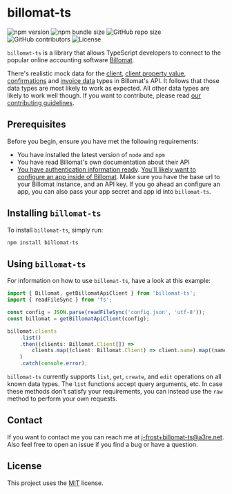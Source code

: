 # billomat-ts

![npm version](https://img.shields.io/npm/v/billomat-ts)
![npm bundle size](https://img.shields.io/bundlephobia/min/billomat-ts)
![GitHub repo size](https://img.shields.io/github/repo-size/j-frost/billomat-ts)
![GitHub contributors](https://img.shields.io/github/contributors/j-frost/billomat-ts)
![License](https://img.shields.io/npm/l/billomat-ts)

`billomat-ts` is a library that allows TypeScript developers to connect to the popular online accounting software [Billomat](https://www.billomat.com/).

There's realistic mock data for the [client](https://www.billomat.com/en/api/clients/), [client property value](https://www.billomat.com/en/api/clients/properties/), [confirmations](https://www.billomat.com/en/api/confirmations/) and [invoice data](https://www.billomat.com/en/api/invoices/) types in Billomat's API. It follows that those data types are most likely to work as expected. All other data types are likely to work well though. If you want to contribute, please read [our contributing guidelines](CONTRIBUTING.md).

## Prerequisites

Before you begin, ensure you have met the following requirements:

-   You have installed the latest version of `node` and `npm`
-   You have read Billomat's own documentation about their API
-   [You have authentication information ready](https://www.billomat.com/en/api/basics/authentication/). [You'll likely want to configure an app inside of Billomat](https://www.billomat.com/en/api/basics/rate-limiting/). Make sure you have the base url to your Billomat instance, and an API key. If you go ahead an configure an app, you can also pass your app secret and app id into `billomat-ts`.

## Installing `billomat-ts`

To install `billomat-ts`, simply run:

```bash
npm install billomat-ts
```

## Using `billomat-ts`

For information on how to use `billomat-ts`, have a look at this example:

```typescript
import { Billomat, getBillomatApiClient } from 'billomat-ts';
import { readFileSync } from 'fs';

const config = JSON.parse(readFileSync('config.json', 'utf-8'));
const billomat = getBillomatApiClient(config);

billomat.clients
    .list()
    .then((clients: Billomat.Client[]) =>
        clients.map((client: Billomat.Client) => client.name).map((name) => console.log(name))
    )
    .catch(console.error);
```

`billomat-ts` currently supports `list`, `get`, `create`, and `edit` operations on all known data types. The `list` functions accept query arguments, etc. In case these methods don't satisfy your requirements, you can instead use the `raw` method to perform your own requests.

## Contact

If you want to contact me you can reach me at [j-frost+billomat-ts@a3re.net](mailto:j-frost+billomat-ts@a3re.net). Also feel free to open an issue if you find a bug or have a question.

## License

This project uses the [MIT](https://opensource.org/licenses/MIT) license.

